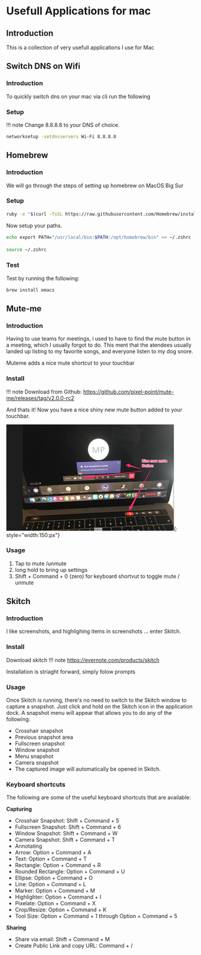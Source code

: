 # Usefull Applications for mac
## Introduction
This is a collection of very usefull applications I use for Mac

## Switch DNS on Wifi

### Introduction
To quickly switch dns on your mac via cli run the following

### Setup

!!! note
    Change 8.8.8.8 to your DNS of choice.

```bash
networksetup -setdnsservers Wi-Fi 8.8.8.8
```

## Homebrew

### Introduction

We will go through the steps of setting up homebrew on MacOS Big Sur

### Setup

```bash
ruby -e "$(curl -fsSL https://raw.githubusercontent.com/Homebrew/install/master/install)"
```

Now setup your paths.

```bash
echo export PATH="/usr/local/bin:$PATH:/opt/homebrew/bin" >> ~/.zshrc

source ~/.zshrc
```

### Test
Test by running the following:

```bash
brew install emacs
```

## Mute-me

### Introduction
Having to use teams for meetings, i used to have to find the mute button in a meeting, which I usually forgot to do. This ment that the atendees usually landed up listing to my favorite songs, and everyone listen to my dog snore.

Muteme adds a nice mute shortcut to your touchbar

### Install

!!! note
    Download from Github:
    https://github.com/pixel-point/mute-me/releases/tag/v2.0.0-rc2
    
And thats it! Now you have a nice shiny new mute button added to your touchbar.

![image](./img/muteme.png){: style="width:150:px"}

### Usage
1. Tap to mute /unmute
2. long hold to bring up settings
3. Shift + Command + 0 (zero) for keyboard shortvut to toggle mute / unmute

## Skitch

### Introduction
I like screenshots, and highlighing items in screenshots ... enter Skitch.

### Install
Download skitch 
!!! note
    https://evernote.com/products/skitch
    
Installation is striaght forward, simply folow prompts

### Usage

Once Skitch is running, there's no need to switch to the Skitch window to capture a snapshot. Just click and hold on the Skitch icon in the application dock. A snapshot menu will appear that allows you to do any of the following:

- Crosshair snapshot
- Previous snapshot area
- Fullscreen snapshot
- Window snapshot
- Menu snapshot
- Camera snapshot
- The captured image will automatically be opened in Skitch.

### Keyboard shortcuts
The following are some of the useful keyboard shortcuts that are available:

**Capturing**

- Crosshair Snapshot: Shift + Command + 5
- Fullscreen Snapshot: Shift + Command + 6
- Window Snapshot: Shift + Command + W
- Camera Snapshot: Shift + Command + T
- Annotating
- Arrow: Option + Command + A
- Text: Option + Command + T
- Rectangle: Option + Command + R
- Rounded Rectangle: Option + Command + U
- Ellipse: Option + Command + O
- Line: Option + Command + L
- Marker: Option + Command + M
- Highlighter: Option + Command + I
- Pixelate: Option + Command + X
- Crop/Resize: Option + Command + K
- Tool Size: Option + Command + 1 through Option + Command + 5

**Sharing**

- Share via email: Shift + Command + M
- Create Public Link and copy URL: Command + /
